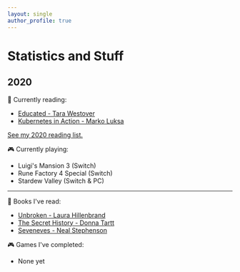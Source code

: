 ```yaml
---
layout: single
author_profile: true
---
```


# Statistics and Stuff

## 2020

:book: Currently reading:
- [Educated - Tara Westover
  ](https://www.goodreads.com/book/show/35133922-educated)
- [Kubernetes in Action - Marko Luksa
  ](https://www.goodreads.com/book/show/34013922-kubernetes-in-action)

[See my 2020 reading list.
](https://www.goodreads.com/review/list/44353038-dakota-chambers?shelf=2020-reading-list)

:video_game: Currently playing:
- Luigi's Mansion 3 (Switch)
- Rune Factory 4 Special (Switch)
- Stardew Valley (Switch & PC)

---

:book: Books I've read:
- [Unbroken - Laura Hillenbrand
  ](https://www.goodreads.com/book/show/8664353-unbroken)
- [The Secret History - Donna Tartt
  ](https://www.goodreads.com/book/show/653135.The_Secret_History)
- [Seveneves - Neal
  Stephenson](https://www.goodreads.com/book/show/22826126-seveneves)

:video_game: Games I've completed:
- None yet
